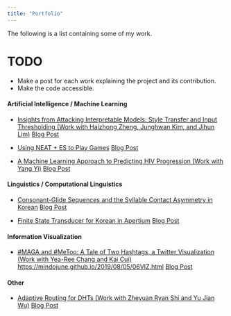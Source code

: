```yaml
---
title: "Portfolio"
---
```


The following is a list containing some of my work.

# TODO
* Make a post for each work explaining the project and its contribution.
* Make the code accessible.


#### Artificial Intelligence / Machine Learning
- [Insights from Attacking Interpretable Models: Style Transfer and Input Thresholding (Work with Haizhong Zheng, Junghwan Kim, and Jihun Lim)](https://github.com/mindojune/mindojune.github.io/blob/master/_data/eecs598_012_project.pdf)
[Blog Post](https://mindojune.github.io/2019/08/05/01ADV.html)

- [Using NEAT + ES to Play Games](https://github.com/mindojune/mindojune.github.io/blob/master/_data/cs81.pdf)
[Blog Post](https://mindojune.github.io/2019/08/05/02NEAT+ES.html)

- [A Machine Learning Approach to Predicting HIV Progression (Work with Yang Yi)](https://github.com/mindojune/mindojune.github.io/blob/master/_data/cs68.pdf)
[Blog Post](https://mindojune.github.io/2019/08/05/03ML_HIV.html)


#### Linguistics / Computational Linguistics
- [Consonant-Glide Sequences and the Syllable Contact Asymmetry in Korean](https://github.com/mindojune/mindojune.github.io/blob/master/_data/ling85.pdf)
[Blog Post](https://mindojune.github.io/2019/08/05/04PHON.html)

- [Finite State Transducer for Korean in Apertium](https://github.com/mindojune/kor-transducer)
[Blog Post](https://mindojune.github.io/2019/08/05/05FST.html)


#### Information Visualization
- [#MAGA and #MeToo: A Tale of Two Hashtags, a Twitter Visualization (Work with Yea-Ree Chang and Kai Cui)](https://cyearee.github.io/twitter_visualization/index.html)
https://mindojune.github.io/2019/08/05/06VIZ.html
[Blog Post]()


#### Other
-  [Adaptive Routing for DHTs (Work with Zheyuan Ryan Shi and Yu Jian Wu)](https://github.com/mindojune/mindojune.github.io/blob/master/_data/cs87_project.pdf)
[Blog Post](https://mindojune.github.io/2019/08/05/07DHT.html)
<!---
Should I include every work that's appropriate in length and quality, without considering its relevance?
-->
